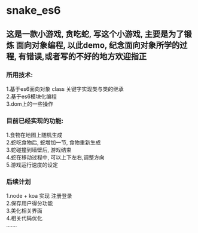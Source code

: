 # snake_es6

<h2>这是一款小游戏, 贪吃蛇, 写这个小游戏, 主要是为了锻炼 面向对象编程, 以此demo, 纪念面向对象所学的过程, 有错误,或者写的不好的地方欢迎指正</h2>

<h3>所用技术:</h3>
1.基于es6面向对象 class 关键字实现类与类的继承<br/>
2.基于es6模块化编程<br/>
3.dom上的一些操作<br/>

<h3>目前已经实现的功能:</h3>
1.食物在地图上随机生成<br/>
2.蛇吃食物后, 蛇增加一节, 食物重新生成<br/>
3.蛇碰撞到墙壁后, 游戏结束<br/>
4.蛇在移动过程中, 可以上下左右,调整方向<br/>
5.游戏运行速度的设定<br/>

<h3>后续计划</h3>
1.node + koa 实现 注册登录<br/>
2.保存用户得分功能<br/>
3.美化相关界面<br/>
4.相关代码优化<br/>
.......
